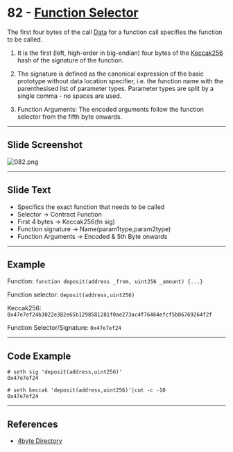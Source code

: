 # 82 - [Function Selector](Function%20Selector.md)
The first four bytes of the call [Data](Data.md) for a function call specifies the function to be called. 

1. It is the first (left, high-order in big-endian) four bytes of the [Keccak256](Keccak256.md) hash of the signature of the function. 
    
2. The signature is defined as the canonical expression of the basic prototype without data location specifier, i.e. the function name with the parenthesised list of parameter types. Parameter types are split by a single comma - no spaces are used.
    
3. Function Arguments: The encoded arguments follow the function selector from the fifth byte onwards.
___
## Slide Screenshot
![082.png](../../images/ethereum101/082.png)
___
## Slide Text
- Specifics the exact function that needs to be called
- Selector -> Contract Function
- First 4 bytes -> Keccak256(fn sig)
- Function signature -> Name(param1type,param2type)
- Function Arguments -> Encoded & 5th Byte onwards
___
## Example
Function: ``function deposit(address _from, uint256 _amount) {...}``

Function selector: ``deposit(address,uint256)``

Keccak256: `0x47e7ef24b3022e382e65b1298581281f0ae273ac4f76464efcf5b06769264f2f`

Function Selector/Signature: `0x47e7ef24`

___
## Code Example
```
# seth sig 'deposit(address,uint256)'
0x47e7ef24

# seth keccak 'deposit(address,uint256)'|cut -c -10
0x47e7ef24
```
___
## References
- [4byte Directory](https://www.4byte.directory/) 